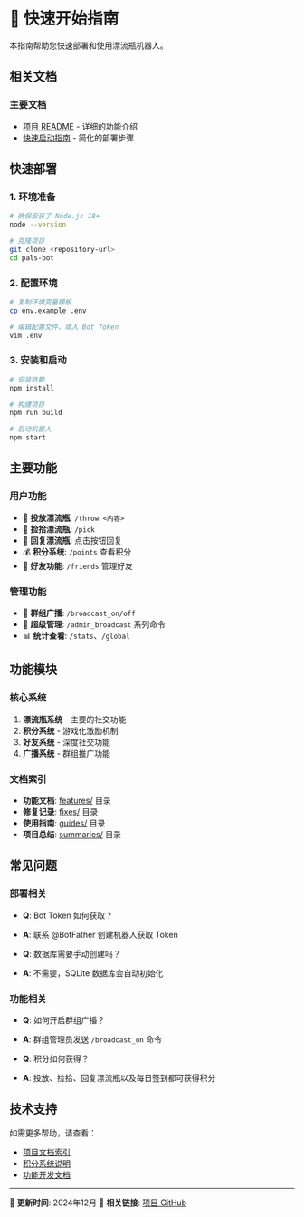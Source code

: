 # 🚀 快速开始指南

本指南帮助您快速部署和使用漂流瓶机器人。

## 相关文档

### 主要文档
- [项目 README](../../README.md) - 详细的功能介绍
- [快速启动指南](../../SETUP.md) - 简化的部署步骤

## 快速部署

### 1. 环境准备
```bash
# 确保安装了 Node.js 18+
node --version

# 克隆项目
git clone <repository-url>
cd pals-bot
```

### 2. 配置环境
```bash
# 复制环境变量模板
cp env.example .env

# 编辑配置文件，填入 Bot Token
vim .env
```

### 3. 安装和启动
```bash
# 安装依赖
npm install

# 构建项目
npm run build

# 启动机器人
npm start
```

## 主要功能

### 用户功能
- 📝 **投放漂流瓶**: `/throw <内容>`
- 🎣 **捡拾漂流瓶**: `/pick`
- 💬 **回复漂流瓶**: 点击按钮回复
- 💰 **积分系统**: `/points` 查看积分
- 👥 **好友功能**: `/friends` 管理好友

### 管理功能
- 📢 **群组广播**: `/broadcast_on/off`
- 👑 **超级管理**: `/admin_broadcast` 系列命令
- 📊 **统计查看**: `/stats`、`/global`

## 功能模块

### 核心系统
1. **漂流瓶系统** - 主要的社交功能
2. **积分系统** - 游戏化激励机制
3. **好友系统** - 深度社交功能
4. **广播系统** - 群组推广功能

### 文档索引
- **功能文档**: [features/](../features/) 目录
- **修复记录**: [fixes/](../fixes/) 目录
- **使用指南**: [guides/](../guides/) 目录
- **项目总结**: [summaries/](../summaries/) 目录

## 常见问题

### 部署相关
- **Q**: Bot Token 如何获取？
- **A**: 联系 @BotFather 创建机器人获取 Token

- **Q**: 数据库需要手动创建吗？
- **A**: 不需要，SQLite 数据库会自动初始化

### 功能相关
- **Q**: 如何开启群组广播？
- **A**: 群组管理员发送 `/broadcast_on` 命令

- **Q**: 积分如何获得？
- **A**: 投放、捡拾、回复漂流瓶以及每日签到都可获得积分

## 技术支持

如需更多帮助，请查看：
- [项目文档索引](../README.md)
- [积分系统说明](../points-system.md)
- [功能开发文档](../features/)

---

📅 **更新时间**: 2024年12月
🔗 **相关链接**: [项目 GitHub](https://github.com/your-repo/pals-bot) 